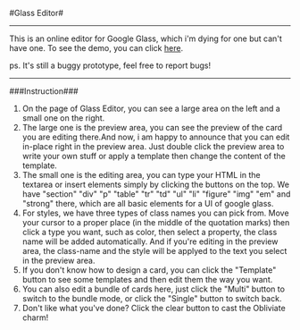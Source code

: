 #Glass Editor#


----------
This is an online editor for Google Glass, which i'm dying for one but can't have one. To see the demo, you can click [here][1].

ps. It's still a buggy prototype, feel free to report bugs!


----------
###Instruction###

 1. On the page of Glass Editor, you can see a large area on the left and a small one on the right.
 2. The large one is the preview area, you can see the preview of the card you are editing there.And now, i am happy to announce that you can edit in-place right in the preview area. Just double click the preview area to write your own stuff or apply a template then change the content of the template.
 3. The small one is the editing area, you can type your HTML in the textarea or insert elements simply by clicking the buttons on the top. We have "section" "div" "p" "table" "tr" "td" "ul" "li" "figure" "img" "em" and "strong" there, which are all basic elements for a UI of google glass.
 4. For styles, we have three types of class names you can pick from. Move your cursor to a proper place (in the middle of the quotation marks) then click a type you want, such as color, then select a property, the class name will be added automatically. And if you're editing in the preview area, the class-name and the style will be applyed to the text you select in the preview area.
 5. If you don't know how to design a card, you can click the "Template" button to see some templates and then edit them the way you want.
 6. You can also edit a bundle of cards here, just click the "Multi" button to switch to the bundle mode, or click the "Single" button to switch back.
 7. Don't like what you've done? Click the clear button to cast the Obliviate charm!

  [1]: http://sherlock917.github.io/GlassEditor/index.html